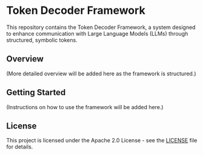 # Token Decoder Framework

This repository contains the Token Decoder Framework, a system designed to enhance communication with Large Language Models (LLMs) through structured, symbolic tokens.

## Overview

(More detailed overview will be added here as the framework is structured.)

## Getting Started

(Instructions on how to use the framework will be added here.)

## License

This project is licensed under the Apache 2.0 License - see the [LICENSE](LICENSE) file for details.
